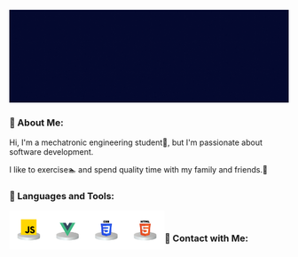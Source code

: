 
![Título](./assets/Final.gif)

### 🚶 About Me:

Hi, I'm a mechatronic engineering student🔧, but I'm passionate about software development.

I like to exercise🏊 and spend quality time with my family and friends.🔋
### 🔨 Languages and Tools:

<a href="js" target="_blank"> <img align="left" alt="JavaScript" height ="70px"  src="./assets/javascript.png"> </a>

<a href="vue" target="_blank"> <img align="left" alt="React" height ="70px" src="./assets/vue.png"></a>

<a href="css" target="_blank"><img align="left" alt="Node.js" height ="70px" src="./assets/css.png"></a>

<a href="html" target="_blank"> <img src="./assets/html.png" align="left" alt="git" height='70px'/> </a>
<br>

### 🍍 Contact with Me: